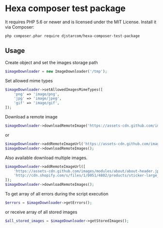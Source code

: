 Hexa composer test package
==========================

It requires PHP 5.6 or newer and is licensed under the MIT License.
Install it via Composer:

```
php composer.phar require djstarcom/hexa-composer-test-package
```

Usage
-----
Create object and set the images storage path
```php
$imageDownloader = new ImageDownloader('/tmp');
```
Set allowed mime types
```php
$imageDownloader->setAllowedImagesMimeTypes([
    'png' => 'image/png',
    'jpg' => 'image/jpeg',
    'gif' => 'image/gif',
]);
```

Download a remote image
```php
$imageDownloader->downloadRemoteImage('https://assets-cdn.github.com/images/modules/about/about-header.jpg');
```
or
```php
$imageDownloader->addRemoteImageUrl('https://assets-cdn.github.com/images/modules/about/about-header.jpg');
$imageDownloader->downloadRemoteImages();
```
Also available download multiple images.
```php
$imageDownloader->addRemoteImageUrl([
    'https://assets-cdn.github.com/images/modules/about/about-header.jpg',
    'http://cdn.shopify.com/s/files/1/0051/4802/products/sticker-large_1024x1024.jpg',
]);
$imageDownloader->downloadRemoteImages();
```

To get array of all errors during the script execution
```php
$errors = $imageDownloader->getErrors();
```
or receive array of all stored images
```php
$all_stored_images = $imageDownloader->getStoredImages();
```
